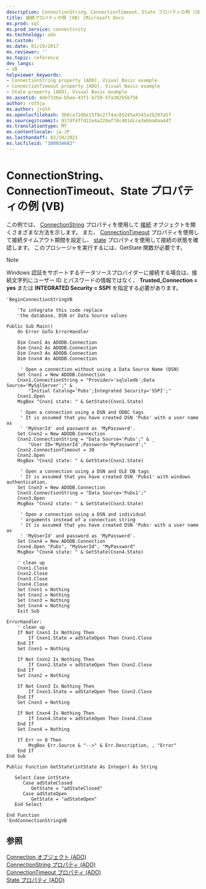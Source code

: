 ```yaml
---
description: ConnectionString、ConnectionTimeout、State プロパティの例 (VB)
title: 接続プロパティの例 (VB) |Microsoft Docs
ms.prod: sql
ms.prod_service: connectivity
ms.technology: ado
ms.custom: ''
ms.date: 01/19/2017
ms.reviewer: ''
ms.topic: reference
dev_langs:
- VB
helpviewer_keywords:
- ConnectionString property [ADO], Visual Basic example
- ConnectionTimeout property [ADO], Visual Basic example
- State property [ADO], Visual Basic example
ms.assetid: 4de7336a-b5ea-43f1-b750-5fa302b5b756
author: rothja
ms.author: jroth
ms.openlocfilehash: 3b0ca72dbe15f8c27f4ac85245a4545a2b207a5f
ms.sourcegitcommit: 917df4ffd22e4a229af7dc481dcce3ebba0aa4d7
ms.translationtype: MT
ms.contentlocale: ja-JP
ms.lasthandoff: 02/10/2021
ms.locfileid: "100034682"
---
```

# <a name="connectionstring-connectiontimeout-and-state-properties-example-vb"></a>ConnectionString、ConnectionTimeout、State プロパティの例 (VB)
この例では、 [ConnectionString](./connectionstring-property-ado.md) プロパティを使用して [接続](./connection-object-ado.md) オブジェクトを開くさまざまな方法を示します。 また、 [ConnectionTimeout](./connectiontimeout-property-ado.md) プロパティを使用して接続タイムアウト期間を設定し、 [state](./state-property-ado.md) プロパティを使用して接続の状態を確認します。 このプロシージャを実行するには、GetState 関数が必要です。  
  
> [!NOTE]
>  Windows 認証をサポートするデータソースプロバイダーに接続する場合は、接続文字列にユーザー ID とパスワードの情報ではなく、 **Trusted_Connection = yes** または **INTEGRATED Security = SSPI** を指定する必要があります。  
  
```  
'BeginConnectionStringVB  
  
    'To integrate this code replace  
    'the database, DSN or Data Source values  
  
Public Sub Main()  
    On Error GoTo ErrorHandler  
  
    Dim Cnxn1 As ADODB.Connection  
    Dim Cnxn2 As ADODB.Connection  
    Dim Cnxn3 As ADODB.Connection  
    Dim Cnxn4 As ADODB.Connection  
  
     ' Open a connection without using a Data Source Name (DSN)  
    Set Cnxn1 = New ADODB.Connection  
    Cnxn1.ConnectionString = "Provider='sqloledb';Data Source='MySqlServer';" & _  
        "Initial Catalog='Pubs';Integrated Security='SSPI';"  
    Cnxn1.Open  
    MsgBox "Cnxn1 state: " & GetState(Cnxn1.State)  
  
     ' Open a connection using a DSN and ODBC tags  
     ' It is assumed that you have created DSN 'Pubs' with a user name as  
     ' 'MyUserId' and password as 'MyPassword'.  
    Set Cnxn2 = New ADODB.Connection  
    Cnxn2.ConnectionString = "Data Source='Pubs';" & _  
        "User ID='MyUserId';Password='MyPassword';"  
    Cnxn2.ConnectionTimeout = 30  
    Cnxn2.Open  
    MsgBox "Cnxn2 state: " & GetState(Cnxn2.State)  
  
     ' Open a connection using a DSN and OLE DB tags  
     ' It is assumed that you have created DSN 'Pubs1' with windows authentication.  
    Set Cnxn3 = New ADODB.Connection  
    Cnxn3.ConnectionString = "Data Source='Pubs1';"  
    Cnxn3.Open  
    MsgBox "Cnxn2 state: " & GetState(Cnxn3.State)  
  
     ' Open a connection using a DSN and individual  
     ' arguments instead of a connection string  
     ' It is assumed that you have created DSN 'Pubs' with a user name as  
     ' 'MyUserId' and password as 'MyPassword'.  
    Set Cnxn4 = New ADODB.Connection  
    Cnxn4.Open "Pubs", "MyUserId", "MyPassword"  
    MsgBox "Cnxn4 state: " & GetState(Cnxn4.State)  
  
    ' clean up  
    Cnxn1.Close  
    Cnxn2.Close  
    Cnxn3.Close  
    Cnxn4.Close  
    Set Cnxn1 = Nothing  
    Set Cnxn2 = Nothing  
    Set Cnxn3 = Nothing  
    Set Cnxn4 = Nothing  
    Exit Sub  
  
ErrorHandler:  
    ' clean up  
    If Not Cnxn1 Is Nothing Then  
        If Cnxn1.State = adStateOpen Then Cnxn1.Close  
    End If  
    Set Cnxn1 = Nothing  
  
    If Not Cnxn2 Is Nothing Then  
        If Cnxn2.State = adStateOpen Then Cnxn2.Close  
    End If  
    Set Cnxn2 = Nothing  
  
    If Not Cnxn3 Is Nothing Then  
        If Cnxn3.State = adStateOpen Then Cnxn3.Close  
    End If  
    Set Cnxn3 = Nothing  
  
    If Not Cnxn4 Is Nothing Then  
        If Cnxn4.State = adStateOpen Then Cnxn4.Close  
    End If  
    Set Cnxn4 = Nothing  
  
    If Err <> 0 Then  
        MsgBox Err.Source & "-->" & Err.Description, , "Error"  
    End If  
End Sub  
  
Public Function GetState(intState As Integer) As String  
  
   Select Case intState  
      Case adStateClosed  
         GetState = "adStateClosed"  
      Case adStateOpen  
         GetState = "adStateOpen"  
   End Select  
  
End Function  
'EndConnectionStringVB  
```  
  
## <a name="see-also"></a>参照  
 [Connection オブジェクト (ADO)](./connection-object-ado.md)   
 [ConnectionString プロパティ (ADO)](./connectionstring-property-ado.md)   
 [ConnectionTimeout プロパティ (ADO)](./connectiontimeout-property-ado.md)   
 [State プロパティ (ADO)](./state-property-ado.md)